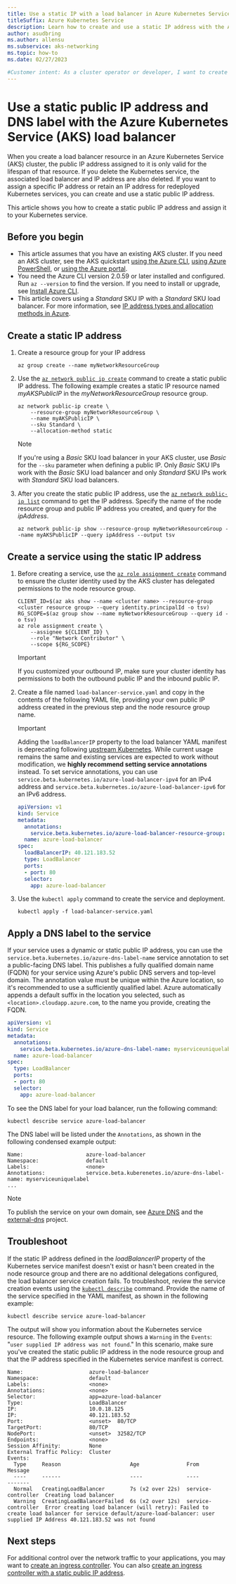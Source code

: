 ```yaml
---
title: Use a static IP with a load balancer in Azure Kubernetes Service (AKS)
titleSuffix: Azure Kubernetes Service
description: Learn how to create and use a static IP address with the Azure Kubernetes Service (AKS) load balancer.
author: asudbring
ms.author: allensu
ms.subservice: aks-networking
ms.topic: how-to
ms.date: 02/27/2023

#Customer intent: As a cluster operator or developer, I want to create and manage static IP address resources in Azure that I can use beyond the lifecycle of an individual Kubernetes service deployed in an AKS cluster.
---
```


# Use a static public IP address and DNS label with the Azure Kubernetes Service (AKS) load balancer

When you create a load balancer resource in an Azure Kubernetes Service (AKS) cluster, the public IP address assigned to it is only valid for the lifespan of that resource. If you delete the Kubernetes service, the associated load balancer and IP address are also deleted. If you want to assign a specific IP address or retain an IP address for redeployed Kubernetes services, you can create and use a static public IP address.

This article shows you how to create a static public IP address and assign it to your Kubernetes service.

## Before you begin

* This article assumes that you have an existing AKS cluster. If you need an AKS cluster, see the AKS quickstart [using the Azure CLI][aks-quickstart-cli], [using Azure PowerShell][aks-quickstart-powershell], or [using the Azure portal][aks-quickstart-portal].
* You need the Azure CLI version 2.0.59 or later installed and configured. Run `az --version` to find the version. If you need to install or upgrade, see [Install Azure CLI][install-azure-cli].
* This article covers using a *Standard* SKU IP with a *Standard* SKU load balancer. For more information, see [IP address types and allocation methods in Azure][ip-sku].

## Create a static IP address

1. Create a resource group for your IP address

    ```azurecli-interactive
    az group create --name myNetworkResourceGroup
    ```

2. Use the [`az network public ip create`][az-network-public-ip-create] command to create a static public IP address. The following example creates a static IP resource named *myAKSPublicIP* in the *myNetworkResourceGroup* resource group.

    ```azurecli-interactive
    az network public-ip create \
        --resource-group myNetworkResourceGroup \
        --name myAKSPublicIP \
        --sku Standard \
        --allocation-method static
    ```

    > [!NOTE]
    > If you're using a *Basic* SKU load balancer in your AKS cluster, use *Basic* for the `--sku` parameter when defining a public IP. Only *Basic* SKU IPs work with the *Basic* SKU load balancer and only *Standard* SKU IPs work with *Standard* SKU load balancers.

3. After you create the static public IP address, use the [`az network public-ip list`][az-network-public-ip-list] command to get the IP address. Specify the name of the node resource group and public IP address you created, and query for the *ipAddress*.

    ```azurecli-interactive
    az network public-ip show --resource-group myNetworkResourceGroup --name myAKSPublicIP --query ipAddress --output tsv
    ```

## Create a service using the static IP address

1. Before creating a service, use the [`az role assignment create`][az-role-assignment-create] command to ensure the cluster identity used by the AKS cluster has delegated permissions to the node resource group.

    ```azurecli-interactive
    CLIENT_ID=$(az aks show --name <cluster name> --resource-group <cluster resource group> --query identity.principalId -o tsv)
    RG_SCOPE=$(az group show --name myNetworkResourceGroup --query id -o tsv)
    az role assignment create \
        --assignee ${CLIENT_ID} \
        --role "Network Contributor" \
        --scope ${RG_SCOPE}
    ```

    > [!IMPORTANT]
    > If you customized your outbound IP, make sure your cluster identity has permissions to both the outbound public IP and the inbound public IP.

2. Create a file named `load-balancer-service.yaml` and copy in the contents of the following YAML file, providing your own public IP address created in the previous step and the node resource group name.

    > [!IMPORTANT]
    > Adding the `loadBalancerIP` property to the load balancer YAML manifest is deprecating following [upstream Kubernetes](https://github.com/kubernetes/kubernetes/pull/107235). While current usage remains the same and existing services are expected to work without modification, we **highly recommend setting service annotations** instead. To set service annotations, you can use `service.beta.kubernetes.io/azure-load-balancer-ipv4` for an IPv4 address and `service.beta.kubernetes.io/azure-load-balancer-ipv6` for an IPv6 address.

    ```yaml
    apiVersion: v1
    kind: Service
    metadata:
      annotations:
        service.beta.kubernetes.io/azure-load-balancer-resource-group: myNetworkResourceGroup
      name: azure-load-balancer
    spec:
      loadBalancerIP: 40.121.183.52
      type: LoadBalancer
      ports:
      - port: 80
      selector:
        app: azure-load-balancer
    ```

3. Use the `kubectl apply` command to create the service and deployment.

    ```console
    kubectl apply -f load-balancer-service.yaml
    ```

## Apply a DNS label to the service

If your service uses a dynamic or static public IP address, you can use the `service.beta.kubernetes.io/azure-dns-label-name` service annotation to set a public-facing DNS label. This publishes a fully qualified domain name (FQDN) for your service using Azure's public DNS servers and top-level domain. The annotation value must be unique within the Azure location, so it's recommended to use a sufficiently qualified label. Azure automatically appends a default suffix in the location you selected, such as `<location>.cloudapp.azure.com`, to the name you provide, creating the FQDN.

```yaml
apiVersion: v1
kind: Service
metadata:
  annotations:
    service.beta.kubernetes.io/azure-dns-label-name: myserviceuniquelabel
  name: azure-load-balancer
spec:
  type: LoadBalancer
  ports:
  - port: 80
  selector:
    app: azure-load-balancer
```

To see the DNS label for your load balancer, run the following command:

```console
kubectl describe service azure-load-balancer
```

The DNS label will be listed under the `Annotations`, as shown in the following condensed example output:

```console
Name:                    azure-load-balancer
Namespace:               default
Labels:                  <none>
Annotations:             service.beta.kuberenetes.io/azure-dns-label-name: myserviceuniquelabel
...
```

> [!NOTE]
> To publish the service on your own domain, see [Azure DNS][azure-dns-zone] and the [external-dns][external-dns] project.

## Troubleshoot

If the static IP address defined in the *loadBalancerIP* property of the Kubernetes service manifest doesn't exist or hasn't been created in the node resource group and there are no additional delegations configured, the load balancer service creation fails. To troubleshoot, review the service creation events using the [`kubectl describe`][kubectl-describe] command. Provide the name of the service specified in the YAML manifest, as shown in the following example:

```console
kubectl describe service azure-load-balancer
```

The output will show you information about the Kubernetes service resource. The following example output shows a `Warning` in the `Events`: "`user supplied IP address was not found`." In this scenario, make sure you've created the static public IP address in the node resource group and that the IP address specified in the Kubernetes service manifest is correct.

```console
Name:                     azure-load-balancer
Namespace:                default
Labels:                   <none>
Annotations:              <none>
Selector:                 app=azure-load-balancer
Type:                     LoadBalancer
IP:                       10.0.18.125
IP:                       40.121.183.52
Port:                     <unset>  80/TCP
TargetPort:               80/TCP
NodePort:                 <unset>  32582/TCP
Endpoints:                <none>
Session Affinity:         None
External Traffic Policy:  Cluster
Events:
  Type     Reason                      Age               From                Message
  ----     ------                      ----              ----                -------
  Normal   CreatingLoadBalancer        7s (x2 over 22s)  service-controller  Creating load balancer
  Warning  CreatingLoadBalancerFailed  6s (x2 over 12s)  service-controller  Error creating load balancer (will retry): Failed to create load balancer for service default/azure-load-balancer: user supplied IP Address 40.121.183.52 was not found
```

## Next steps

For additional control over the network traffic to your applications, you may want to [create an ingress controller][aks-ingress-basic]. You can also [create an ingress controller with a static public IP address][aks-static-ingress].

<!-- LINKS - External -->
[kubectl-describe]: https://kubernetes.io/docs/reference/generated/kubectl/kubectl-commands#describe
[azure-dns-zone]: https://azure.microsoft.com/services/dns/
[external-dns]: https://github.com/kubernetes-sigs/external-dns

<!-- LINKS - Internal -->
[az-network-public-ip-create]: /cli/azure/network/public-ip#az_network_public_ip_create
[az-network-public-ip-list]: /cli/azure/network/public-ip#az_network_public_ip_list
[aks-ingress-basic]: ingress-basic.md
[aks-static-ingress]: ingress-static-ip.md
[aks-quickstart-cli]: ./learn/quick-kubernetes-deploy-cli.md
[aks-quickstart-portal]: ./learn/quick-kubernetes-deploy-portal.md
[aks-quickstart-powershell]: ./learn/quick-kubernetes-deploy-powershell.md
[install-azure-cli]: /cli/azure/install-azure-cli
[ip-sku]: ../virtual-network/ip-services/public-ip-addresses.md#sku
[az-role-assignment-create]: /cli/azure/role/assignment#az-role-assignment-create
[az-aks-show]: /cli/azure/aks#az-aks-show
